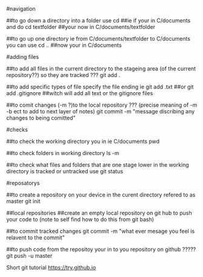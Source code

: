 #navigation

##to go down a directory into a folder use
cd <folder name>
##ie if your in C/documents and do
cd textfolder
##your now in C/documents/textfolder

##to go up one directory ie from C/documents/textfolder to C/documents you can use
cd ..
##now your in C/documents


#adding files

##to add all files in the current directory to the stageing area (of the current repository??) so they are tracked      ???
git add .

##to add specific types of file specify the file ending ie
git add .txt
##or 
git add .gitignore
##witch will add all text or the gitignore files 

##to comit changes (-m ?)to the local repository     ??? (precise meaning of -m -b ect to add to next layer of notes)
git commit -m "message discribing any changes to being comitted"


#checks

##to check the working directory you in ie C/documents
pwd

##to check folders in working directory 
ls -m

##to check what files and folders that are one stage lower in the working directory is tracked or untracked use
git status


#reposatorys

##to create a repository on your device in the curent directory refered to as master
git init

##local repositories
##create an empty local repository on git hub to push your code to (note to self find how to do this from git bash)

##to commit tracked changes
git commit -m "what ever mesage you feel is relavent to the commit"

##to push code from the repositoy your in to you repository on github                      ????? 
git push -u <the github repository url>    master


Short git tutorial
https://try.github.io
